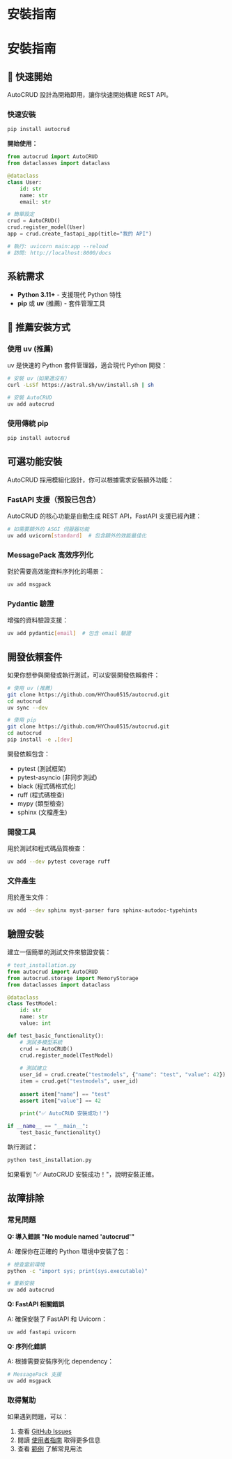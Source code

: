 # 安裝指南

# 安裝指南

## 🎯 快速開始

AutoCRUD 設計為開箱即用，讓你快速開始構建 REST API。

### 快速安裝

```bash
pip install autocrud
```

**開始使用：**

```python
from autocrud import AutoCRUD
from dataclasses import dataclass

@dataclass
class User:
    id: str
    name: str
    email: str

# 簡單設定
crud = AutoCRUD()
crud.register_model(User)
app = crud.create_fastapi_app(title="我的 API")

# 執行: uvicorn main:app --reload
# 訪問: http://localhost:8000/docs
```

## 系統需求

- **Python 3.11+** - 支援現代 Python 特性
- **pip** 或 **uv** (推薦) - 套件管理工具

## 🚀 推薦安裝方式

### 使用 uv (推薦)

uv 是快速的 Python 套件管理器，適合現代 Python 開發：

```bash
# 安裝 uv（如果還沒有）
curl -LsSf https://astral.sh/uv/install.sh | sh

# 安裝 AutoCRUD
uv add autocrud
```

### 使用傳統 pip

```bash
pip install autocrud
```

## 可選功能安裝

AutoCRUD 採用模組化設計，你可以根據需求安裝額外功能：

### FastAPI 支援（預設已包含）

AutoCRUD 的核心功能是自動生成 REST API，FastAPI 支援已經內建：

```bash
# 如需要額外的 ASGI 伺服器功能
uv add uvicorn[standard]  # 包含額外的效能最佳化
```

### MessagePack 高效序列化

對於需要高效能資料序列化的場景：

```bash
uv add msgpack
```

### Pydantic 驗證

增強的資料驗證支援：

```bash
uv add pydantic[email]  # 包含 email 驗證
```

## 開發依賴套件

如果你想參與開發或執行測試，可以安裝開發依賴套件：

```bash
# 使用 uv (推薦)
git clone https://github.com/HYChou0515/autocrud.git
cd autocrud
uv sync --dev

# 使用 pip
git clone https://github.com/HYChou0515/autocrud.git
cd autocrud
pip install -e .[dev]
```

開發依賴包含：
- pytest (測試框架)
- pytest-asyncio (非同步測試)
- black (程式碼格式化)
- ruff (程式碼檢查)
- mypy (類型檢查)
- sphinx (文檔產生)

### 開發工具

用於測試和程式碼品質檢查：

```bash
uv add --dev pytest coverage ruff
```

### 文件產生

用於產生文件：

```bash
uv add --dev sphinx myst-parser furo sphinx-autodoc-typehints
```

## 驗證安裝

建立一個簡單的測試文件來驗證安裝：

```python
# test_installation.py
from autocrud import AutoCRUD
from autocrud.storage import MemoryStorage
from dataclasses import dataclass

@dataclass
class TestModel:
    id: str
    name: str
    value: int

def test_basic_functionality():
    # 測試多模型系統
    crud = AutoCRUD()
    crud.register_model(TestModel)
    
    # 測試建立
    user_id = crud.create("testmodels", {"name": "test", "value": 42})
    item = crud.get("testmodels", user_id)
    
    assert item["name"] == "test"
    assert item["value"] == 42
    
    print("✅ AutoCRUD 安裝成功！")

if __name__ == "__main__":
    test_basic_functionality()
```

執行測試：

```bash
python test_installation.py
```

如果看到 "✅ AutoCRUD 安裝成功！"，說明安裝正確。

## 故障排除

### 常見問題

**Q: 導入錯誤 "No module named 'autocrud'"**

A: 確保你在正確的 Python 環境中安裝了包：

```bash
# 檢查當前環境
python -c "import sys; print(sys.executable)"

# 重新安裝
uv add autocrud
```

**Q: FastAPI 相關錯誤**

A: 確保安裝了 FastAPI 和 Uvicorn：

```bash
uv add fastapi uvicorn
```

**Q: 序列化錯誤**

A: 根據需要安裝序列化 dependency：

```bash
# MessagePack 支援
uv add msgpack
```

### 取得幫助

如果遇到問題，可以：

1. 查看 [GitHub Issues](https://github.com/HYChou0515/autocrud/issues)
2. 閱讀 [使用者指南](user_guide.md) 取得更多信息
3. 查看 [範例](examples.md) 了解常見用法
